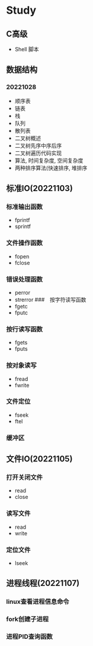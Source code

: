 # Study

## C高级
- Shell 脚本

## 数据结构
### 20221028
- 顺序表
- 链表
- 栈
- 队列
- 散列表
- 二叉树概述
- 二叉树先序中序后序
- 二叉树遍历代码实现
- 算法, 时间复杂度, 空间复杂度
- 两种排序算法(快速排序, 堆排序

## 标准IO(20221103)
### 标准输出函数
- fprintf
- sprintf
### 文件操作函数
- fopen
- fclose
### 错误处理函数
- perror
- strerror
###　按字符读写函数
- fgetc
- fputc
### 按行读写函数
- fgets
- fputs
### 按对象读写
- fread
- fwrite
### 文件定位
- fseek
- ftel
### 缓冲区

## 文件IO(20221105)
### 打开关闭文件
- read
- close
### 读写文件
- read
- write
### 定位文件
- lseek

## 进程线程(20221107)
### linux查看进程信息命令
### fork创建子进程
### 进程PID查询函数 
